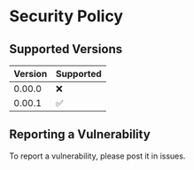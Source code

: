 # Security Policy

## Supported Versions

| Version | Supported          |
| ------- | ------------------ |
| 0.00.0  | ❌                 |
| 0.00.1  | ✅                 |


## Reporting a Vulnerability

To report a vulnerability, please post it in issues.
